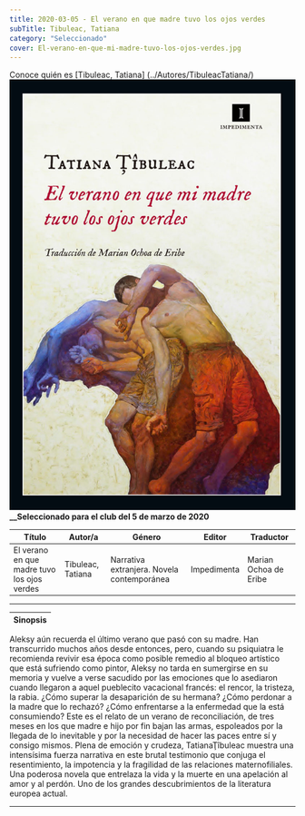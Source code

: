 ```yaml
---
title: 2020-03-05 - El verano en que madre tuvo los ojos verdes
subTitle: Tibuleac, Tatiana
category: "Seleccionado"
cover: El-verano-en-que-mi-madre-tuvo-los-ojos-verdes.jpg
---
```

Conoce quién es [Tibuleac, Tatiana] (../Autores/TibuleacTatiana/)
!["Imagen no encontrada"](El-verano-en-que-mi-madre-tuvo-los-ojos-verdes.jpg)
**__Seleccionado para el club del 5 de marzo de 2020**

Título | Autor/a | Género | Editor | Traductor |
------ | ------- | ------ | ------ | --------- |
El verano en que madre tuvo los ojos verdes | Tibuleac, Tatiana | Narrativa extranjera. Novela contemporánea | Impedimenta | Marian Ochoa de Eribe |
***
|Sinopsis|
|--------|
Aleksy aún recuerda el último verano que pasó con su madre. Han transcurrido muchos años desde entonces, pero, cuando su psiquiatra le recomienda revivir esa época como posible remedio al bloqueo artístico que está sufriendo como pintor, Aleksy no tarda en sumergirse en su memoria y vuelve a verse sacudido por las emociones que lo asediaron cuando llegaron a aquel pueblecito vacacional francés: el rencor, la tristeza, la rabia. ¿Cómo superar la desaparición de su hermana? ¿Cómo perdonar a la madre que lo rechazó? ¿Cómo enfrentarse a la enfermedad que la está consumiendo? Este es el relato de un verano de reconciliación, de tres meses en los que madre e hijo por fin bajan las armas, espoleados por la llegada de lo inevitable y por la necesidad de hacer las paces entre sí y consigo mismos. Plena de emoción y crudeza, TatianaŢîbuleac muestra una intensísima fuerza narrativa en este brutal testimonio que conjuga el resentimiento, la impotencia y la fragilidad de las relaciones maternofiliales. Una poderosa novela que entrelaza la vida y la muerte en una apelación al amor y al perdón. Uno de los grandes descubrimientos de la literatura europea actual.
***
